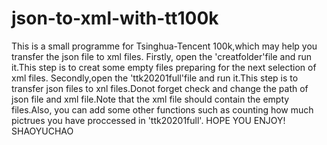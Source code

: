 # json-to-xml-with-tt100k
This is a small programme for Tsinghua-Tencent 100k,which may help you transfer the json file to xml files.
Firstly, open the 'creatfolder'file and run it.This step is to creat some empty files preparing for the next selection of xml files.
Secondly,open the 'ttk20201full'file and run it.This step is to transfer json files to xnl files.Donot forget check and change the path of json file and xml file.Note that the xml file should contain the empty files.Also, you can add some other functions such as counting how much pictrues you have proccessed in 'ttk20201full'.
HOPE YOU ENJOY!
SHAOYUCHAO
